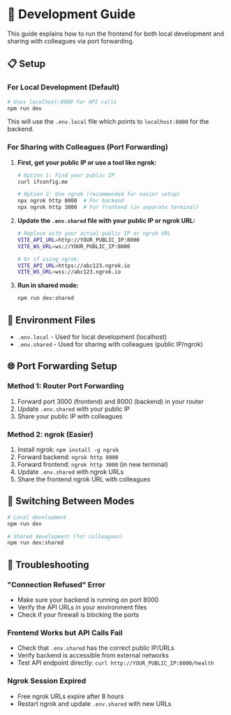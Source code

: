 # 🚀 Development Guide

This guide explains how to run the frontend for both local development and sharing with colleagues via port forwarding.

## 📋 Setup

### For Local Development (Default)
```bash
# Uses localhost:8000 for API calls
npm run dev
```
This will use the `.env.local` file which points to `localhost:8000` for the backend.

### For Sharing with Colleagues (Port Forwarding)
1. **First, get your public IP or use a tool like ngrok:**
   ```bash
   # Option 1: Find your public IP
   curl ifconfig.me
   
   # Option 2: Use ngrok (recommended for easier setup)
   npx ngrok http 8000  # For backend
   npx ngrok http 3000  # For frontend (in separate terminal)
   ```

2. **Update the `.env.shared` file with your public IP or ngrok URL:**
   ```bash
   # Replace with your actual public IP or ngrok URL
   VITE_API_URL=http://YOUR_PUBLIC_IP:8000
   VITE_WS_URL=ws://YOUR_PUBLIC_IP:8000
   
   # Or if using ngrok:
   VITE_API_URL=https://abc123.ngrok.io
   VITE_WS_URL=wss://abc123.ngrok.io
   ```

3. **Run in shared mode:**
   ```bash
   npm run dev:shared
   ```

## 🔧 Environment Files

- `.env.local` - Used for local development (localhost)
- `.env.shared` - Used for sharing with colleagues (public IP/ngrok)

## 🌐 Port Forwarding Setup

### Method 1: Router Port Forwarding
1. Forward port 3000 (frontend) and 8000 (backend) in your router
2. Update `.env.shared` with your public IP
3. Share your public IP with colleagues

### Method 2: ngrok (Easier)
1. Install ngrok: `npm install -g ngrok`
2. Forward backend: `ngrok http 8000`
3. Forward frontend: `ngrok http 3000` (in new terminal)
4. Update `.env.shared` with ngrok URLs
5. Share the frontend ngrok URL with colleagues

## 🔄 Switching Between Modes

```bash
# Local development
npm run dev

# Shared development (for colleagues)
npm run dev:shared
```

## 🐛 Troubleshooting

### "Connection Refused" Error
- Make sure your backend is running on port 8000
- Verify the API URLs in your environment files
- Check if your firewall is blocking the ports

### Frontend Works but API Calls Fail
- Check that `.env.shared` has the correct public IP/URLs
- Verify backend is accessible from external networks
- Test API endpoint directly: `curl http://YOUR_PUBLIC_IP:8000/health`

### Ngrok Session Expired
- Free ngrok URLs expire after 8 hours
- Restart ngrok and update `.env.shared` with new URLs
